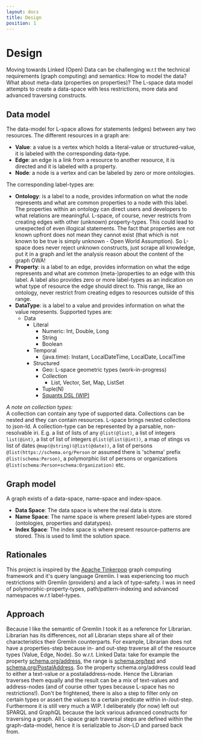 ```yaml
---
layout: docs
title: Design
position: 1
---
```


# Design
Moving towards Linked (Open) Data can be challenging w.r.t the technical requirements (graph computing) and semantics: 
How to model the data? What about meta-data (properties on properties)? 
The L-space data model attempts to create a data-space with less restrictions, more data and advanced traversing constructs. 

## Data model
The data-model for L-space allows for statements (edges) between any two resources. The different resources in a graph are:
* **Value**: a value is a vertex which holds a literal-value or structured-value, it is labeled with the corresponding data-type.
* **Edge**: an edge is a link from a resource to another resource, it is directed and it is labeled with a property. 
* **Node**: a node is a vertex and can be labeled by zero or more ontologies.

The corresponding label-types are:
* **Ontology**: is a label to a node, provides information on what the node represents and 
what are common properties to a node with this label. 
The properties within an ontology can direct users and developers to what relations are meaningful.
L-space, of course, never restricts from creating edges with other (unknown) property-types. 
This could lead to unexpected of even illogical statements. The fact that properties are not known upfront 
does not mean they cannot exist (that which is not known to be true is simply unknown - Open World Assumption).
So L-space does never reject unknown constructs, 
just scrape all knowledge, put it in a graph and let the analysis reason about the content of the graph OWA!
* **Property**: is a label to an edge, provides information on what the edge represents and 
what are common (meta-)properties to an edge with this label.
A label also provides zero or more label-types as an indication on what type of resource the edge should direct to. 
This range, like an ontology, never restrict from creating edges to resources outside of this range.
* **DataType**: is a label to a value and provides information on what the value represents. 
Supported types are:
  * Data
    * Literal
      * Numeric: Int, Double, Long
      * String
      * Boolean
    * Temporal
      * (java.time): Instant, LocalDateTime, LocalDate, LocalTime
    * Structured
      * Geo: L-space geometric types (work-in-progress)
      * Collection
        * List, Vector, Set, Map, ListSet
      * Tuple(N)
      * [Squants DSL (WIP)](https://github.com/typelevel/squants)

*A note on collection types:*  
A collection can contain any type of supported data. Collections can be nested and they can contain resources.
L-space brings nested collections to json-ld. A collection-type can be represented by a parsable, non-resolvable iri. 
E.g. a list of lists of any ```@list(@list)```, a list of integers ```list(@int)```, a list of list of integers ```@list(@list(@int))```, 
a map of stings vs list of dates ```@map(@string)(@list(@date))```, a list of persons ```@list(https://schema.org/Person``` or assumed 
there is 'schema' prefix ```@list(schema:Person)```, a polymorphic list of persons or organizations ```@list(schema:Person+schema:Organization)``` etc.

## Graph model
A graph exists of a data-space, name-space and index-space. 

* **Data Space**: 
The data space is where the real data is store.
* **Name Space**: 
The name space is where present label-types are stored (ontologies, properties and datatypes).
* **Index Space**: 
The index space is where present resource-patterns are stored. This is used to limit the solution space. 

## Rationales
This project is inspired by the [Apache Tinkerpop](http://tinkerpop.apache.org/) graph computing framework 
and it's query language Gremlin. I was experiencing too much restrictions with Gremlin (providers) and a lack of type-safety. 
I was in need of polymorphic-property-types, path/pattern-indexing and advanced namespaces w.r.t label-types.

## Approach
Because I like the semantic of Gremlin I took it as a reference for Librarian. Librarian has its differences, 
not all Librarian steps share all of their characteristics their Gremlin counterparts. For example, 
Librarian does not have a properties-step because in- and out-step traverse all of the resource types (Value, Edge, Node). 
So w.r.t. Linked Data: take for example the property [schema.org/address](https://schema.org/address), 
the range is [schema.org/text](https://schema.org/Text) and [schema.org/PostalAddress](https://schema.org/PostalAddress). 
So the property schema.org/address could lead to either a text-value or a postaladdress-node. 
Hence the Librarian traverses them equally and the result can be a mix of text-values 
and address-nodes (and of course other types because L-space has no restrictions!). 
Don't be frightened, there is also a step to filter only on certain types or assert the values to a 
certain predicate within in-/out-step. Furthermore it is still very much a WIP. 
I deliberately (for now) left out SPARQL and GraphQL because the lack various advanced constructs for traversing a graph. 
All L-space graph traversal steps are defined within the graph-data-model, 
hence it is serializable to Json-LD and parsed back from.
